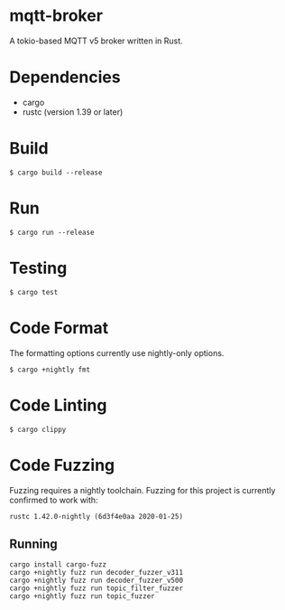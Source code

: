 mqtt-broker
===========

A tokio-based MQTT v5 broker written in Rust.

# Dependencies
- cargo
- rustc (version 1.39 or later)

# Build

```
$ cargo build --release
```

# Run

```
$ cargo run --release
```

# Testing

```
$ cargo test
```

# Code Format

The formatting options currently use nightly-only options.

```
$ cargo +nightly fmt
```

# Code Linting

```
$ cargo clippy
```

# Code Fuzzing

Fuzzing requires a nightly toolchain. Fuzzing for this project is currently confirmed to work with:

```
rustc 1.42.0-nightly (6d3f4e0aa 2020-01-25)
```

## Running

```
cargo install cargo-fuzz
cargo +nightly fuzz run decoder_fuzzer_v311
cargo +nightly fuzz run decoder_fuzzer_v500
cargo +nightly fuzz run topic_filter_fuzzer
cargo +nightly fuzz run topic_fuzzer
```
